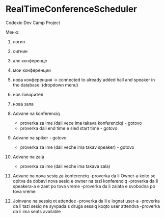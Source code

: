 # RealTimeConferenceScheduler
Codexio Dev Camp Project

Меню:
1. логин 
2. сигнин
3. алл конференце
4. мои конференции
5. нова конференция -> connected to already added hall and speaker in the database. (dropdown menu)
6. нов говорител 
7. нова зала

1. Advane na konferenciq
	- proverka za ime (dali vece ima takava konferenciq) - gotovo
	- proverka dali end time e sled start time - gotovo
2. Advane na spiker - gotovo
	- proverka za ime (dali veche ima takav speaker) - gotovo
3. Advane na zala 
	- proverka za ime (dali veche ima takava zala)
4. Advane na nova sesiq za konferenciq
	-proverka da li Owner-a koito se opitva da dobavi nova sesiq e owner na tazi konferenciq
	-proverka da li speakera-a e zaet po tova vreme 
	-proverka da li zalata e svobodna po tova vreme
5. Joinvane na sessiq ot attendee
	-proverka da li e lognat user-a
	-proverka da li tazi sesiq ne syvpada s druga sessiq koqto user attendva
	-proverka da li ima seats available